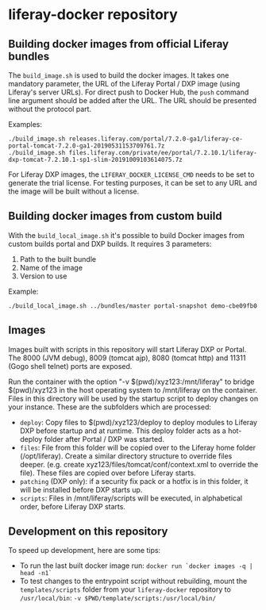 # liferay-docker repository

## Building docker images from official Liferay bundles
The `build_image.sh` is used to build the docker images. It takes one mandatory parameter, the URL of the Liferay Portal / DXP image (using Liferay's server URLs). For direct push to Docker Hub, the `push` command line argument should be added after the URL. The URL should be presented without the protocol part.

Examples:

    ./build_image.sh releases.liferay.com/portal/7.2.0-ga1/liferay-ce-portal-tomcat-7.2.0-ga1-20190531153709761.7z
    ./build_image.sh files.liferay.com/private/ee/portal/7.2.10.1/liferay-dxp-tomcat-7.2.10.1-sp1-slim-20191009103614075.7z

For Liferay DXP images, the `LIFERAY_DOCKER_LICENSE_CMD` needs to be set to generate the trial license. For testing purposes, it can be set to any URL and the image will be built without a license.

## Building docker images from custom build
With the `build_local_image.sh` it's possible to build Docker images from custom builds portal and DXP builds. It requires 3 parameters:

1. Path to the built bundle
2. Name of the image
3. Version to use

Example:

    ./build_local_image.sh ../bundles/master portal-snapshot demo-cbe09fb0

## Images
Images built with scripts in this repository will start Liferay DXP or Portal. The 8000 (JVM debug), 8009 (tomcat ajp), 8080 (tomcat http) and 11311 (Gogo shell telnet) ports are exposed.

Run the container with the option "-v $(pwd)/xyz123:/mnt/liferay" to bridge $(pwd)/xyz123 in the host operating system to /mnt/liferay on the container. Files in this directory will be used by the startup script to deploy changes on your instance. These are the subfolders which are processed:
 - `deploy`: Copy files to $(pwd)/xyz123/deploy to deploy modules to Liferay DXP before startup and at runtime. This deploy folder acts as a hot-deploy folder after Portal / DXP was started.
 - `files`: File from this folder will be copied over to the Liferay home folder (/opt/liferay). Create a similar directory structure to override files deeper. (e.g. create xyz123/files/tomcat/conf/context.xml to override the file). These files are copied over before Liferay starts.
 - `patching` (DXP only): if a security fix pack or a hotfix is in this folder, it will be installed before DXP starts up.
 - `scripts`: Files in /mnt/liferay/scripts will be executed, in alphabetical order, before Liferay DXP starts.

## Development on this repository
To speed up development, here are some tips:
 - To run the last built docker image run: ``docker run `docker images -q | head -n1` ``
 - To test changes to the entrypoint script without rebuilding, mount the `templates/scripts` folder from your `liferay-docker` repository to `/usr/local/bin`: `-v $PWD/template/scripts:/usr/local/bin/`
